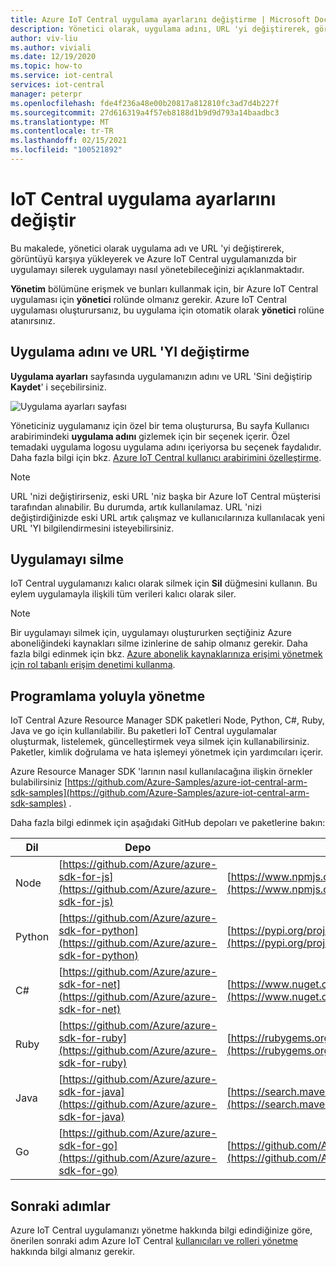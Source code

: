 ```yaml
---
title: Azure IoT Central uygulama ayarlarını değiştirme | Microsoft Docs
description: Yönetici olarak, uygulama adını, URL 'yi değiştirerek, görüntüyü karşıya yükleyerek ve bir uygulamayı silerek Azure IoT Central uygulamanızı yönetme
author: viv-liu
ms.author: viviali
ms.date: 12/19/2020
ms.topic: how-to
ms.service: iot-central
services: iot-central
manager: peterpr
ms.openlocfilehash: fde4f236a48e00b20817a812810fc3ad7d4b227f
ms.sourcegitcommit: 27d616319a4f57eb8188d1b9d9d793a14baadbc3
ms.translationtype: MT
ms.contentlocale: tr-TR
ms.lasthandoff: 02/15/2021
ms.locfileid: "100521892"
---
```

# <a name="change-iot-central-application-settings"></a>IoT Central uygulama ayarlarını değiştir



Bu makalede, yönetici olarak uygulama adı ve URL 'yi değiştirerek, görüntüyü karşıya yükleyerek ve Azure IoT Central uygulamanızda bir uygulamayı silerek uygulamayı nasıl yönetebileceğinizi açıklanmaktadır.

**Yönetim** bölümüne erişmek ve bunları kullanmak için, bir Azure IoT Central uygulaması için **yönetici** rolünde olmanız gerekir. Azure IoT Central uygulaması oluşturursanız, bu uygulama için otomatik olarak **yönetici** rolüne atanırsınız.

## <a name="change-application-name-and-url"></a>Uygulama adını ve URL 'YI değiştirme

**Uygulama ayarları** sayfasında uygulamanızın adını ve URL 'Sini değiştirip **Kaydet**' i seçebilirsiniz.

![Uygulama ayarları sayfası](media/howto-administer/image0-a.png)

Yöneticiniz uygulamanız için özel bir tema oluşturursa, Bu sayfa Kullanıcı arabirimindeki **uygulama adını** gizlemek için bir seçenek içerir. Özel temadaki uygulama logosu uygulama adını içeriyorsa bu seçenek faydalıdır. Daha fazla bilgi için bkz. [Azure IoT Central kullanıcı arabirimini özelleştirme](./howto-customize-ui.md).

> [!Note]
> URL 'nizi değiştirirseniz, eski URL 'niz başka bir Azure IoT Central müşterisi tarafından alınabilir. Bu durumda, artık kullanılamaz. URL 'nizi değiştirdiğinizde eski URL artık çalışmaz ve kullanıcılarınıza kullanılacak yeni URL 'YI bilgilendirmesini isteyebilirsiniz.

## <a name="delete-an-application"></a>Uygulamayı silme

IoT Central uygulamanızı kalıcı olarak silmek için **Sil** düğmesini kullanın. Bu eylem uygulamayla ilişkili tüm verileri kalıcı olarak siler.

> [!Note]
> Bir uygulamayı silmek için, uygulamayı oluştururken seçtiğiniz Azure aboneliğindeki kaynakları silme izinlerine de sahip olmanız gerekir. Daha fazla bilgi edinmek için bkz. [Azure abonelik kaynaklarınıza erişimi yönetmek için rol tabanlı erişim denetimi kullanma](../../role-based-access-control/role-assignments-portal.md).

## <a name="manage-programmatically"></a>Programlama yoluyla yönetme

IoT Central Azure Resource Manager SDK paketleri Node, Python, C#, Ruby, Java ve go için kullanılabilir. Bu paketleri IoT Central uygulamalar oluşturmak, listelemek, güncelleştirmek veya silmek için kullanabilirsiniz. Paketler, kimlik doğrulama ve hata işlemeyi yönetmek için yardımcıları içerir.

Azure Resource Manager SDK 'larının nasıl kullanılacağına ilişkin örnekler bulabilirsiniz [https://github.com/Azure-Samples/azure-iot-central-arm-sdk-samples](https://github.com/Azure-Samples/azure-iot-central-arm-sdk-samples) .

Daha fazla bilgi edinmek için aşağıdaki GitHub depoları ve paketlerine bakın:

| Dil | Depo | Paket |
| ---------| ---------- | ------- |
| Node | [https://github.com/Azure/azure-sdk-for-js](https://github.com/Azure/azure-sdk-for-js) | [https://www.npmjs.com/package/@azure/arm-iotcentral](https://www.npmjs.com/package/@azure/arm-iotcentral)
| Python |[https://github.com/Azure/azure-sdk-for-python](https://github.com/Azure/azure-sdk-for-python) | [https://pypi.org/project/azure-mgmt-iotcentral](https://pypi.org/project/azure-mgmt-iotcentral)
| C# | [https://github.com/Azure/azure-sdk-for-net](https://github.com/Azure/azure-sdk-for-net) | [https://www.nuget.org/packages/Microsoft.Azure.Management.IotCentral](https://www.nuget.org/packages/Microsoft.Azure.Management.IotCentral)
| Ruby | [https://github.com/Azure/azure-sdk-for-ruby](https://github.com/Azure/azure-sdk-for-ruby) | [https://rubygems.org/gems/azure_mgmt_iot_central](https://rubygems.org/gems/azure_mgmt_iot_central)
| Java | [https://github.com/Azure/azure-sdk-for-java](https://github.com/Azure/azure-sdk-for-java) | [https://search.maven.org/search?q=a:azure-mgmt-iotcentral](https://search.maven.org/search?q=a:azure-mgmt-iotcentral)
| Go | [https://github.com/Azure/azure-sdk-for-go](https://github.com/Azure/azure-sdk-for-go) | [https://github.com/Azure/azure-sdk-for-go](https://github.com/Azure/azure-sdk-for-go)

## <a name="next-steps"></a>Sonraki adımlar

Azure IoT Central uygulamanızı yönetme hakkında bilgi edindiğinize göre, önerilen sonraki adım Azure IoT Central [kullanıcıları ve rolleri yönetme](howto-manage-users-roles.md) hakkında bilgi almanız gerekir.
